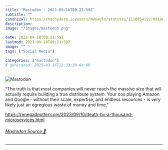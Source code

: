 ```yaml
---
title: "Mastodon - 2023-09-18T09:21:59Z"
subtitle: ""
canonical: https://hachyderm.io/users/mweagle/statuses/111085415270918893
description:
image: "/images/mastodon.png"

date: 2023-09-18T09:21:59Z
lastmod: 2023-09-18T09:21:59Z
image: ""
tags: ["Social Media"]

categories: ["mastodon"]
# generated: 2025-03-16T12:33:30-04:00
---
```

![Mastodon](/images/mastodon.png)

<p>“The truth is that most companies will never reach the massive size that will actually require building a true distribute system. Your cos playing Amazon and Google - without their scale, expertise, and endless resources - is very likely just an egregious waste of money and time.”</p><p><a href="https://renegadeotter.com/2023/09/10/death-by-a-thousand-microservices.html" target="_blank" rel="nofollow noopener noreferrer" translate="no"><span class="invisible">https://</span><span class="ellipsis">renegadeotter.com/2023/09/10/d</span><span class="invisible">eath-by-a-thousand-microservices.html</span></a></p>


###### [Mastodon Source 🐘](https://hachyderm.io/@mweagle/111085415270918893)

___
